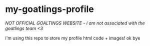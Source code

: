 # my-goatlings-profile
*NOT OFFICIAL GOALTINGS WEBSITE - i am not associated with the goatlings team &lt;3*

i'm using this repo to store my profile html code + images!
ok bye
